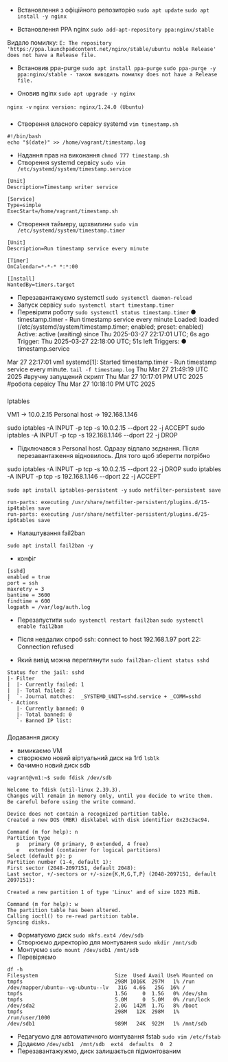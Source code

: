 - Встановлення з офіційного репозиторію
`sudo apt update`
`sudo apt install -y nginx`

- Встановлення PPA nginx
`sudo add-apt-repository ppa:nginx/stable`

Видало помилку:
`E: The repository 'https://ppa.launchpadcontent.net/nginx/stable/ubuntu noble Release' does not have a Release file.`

- Встановив ppa-purge
`sudo apt install ppa-purge`
`sudo ppa-purge -y ppa:nginx/stable - також виводить помилку does not have a Release file.`

- Оновив nginx
`sudo apt upgrade -y nginx`

`nginx -v`
`nginx version: nginx/1.24.0 (Ubuntu)`

###

- Створення власного сервісу systemd
`vim timestamp.sh `
```
#!/bin/bash
echo "$(date)" >> /home/vagrant/timestamp.log
```
- Надання прав на виконання
`chmod 777 timestamp.sh`
- Створення systemd сервісу
`sudo vim /etc/systemd/system/timestamp.service`
```
[Unit]
Description=Timestamp writer service

[Service]
Type=simple
ExecStart=/home/vagrant/timestamp.sh
```
- Створення таймеру, щохвилини
`sudo vim /etc/systemd/system/timestamp.timer`
```
[Unit]
Description=Run timestamp service every minute

[Timer]
OnCalendar=*-*-* *:*:00

[Install]
WantedBy=timers.target
```

- Перезавантажуємо systemctl
`sudo systemctl daemon-reload`
- Запуск сервісу
`sudo systemctl start timestamp.timer`
- Перевірити роботу
`sudo systemctl status timestamp.timer`
● timestamp.timer - Run timestamp service every minute
     Loaded: loaded (/etc/systemd/system/timestamp.timer; enabled; preset: enabled)
     Active: active (waiting) since Thu 2025-03-27 22:17:01 UTC; 6s ago
    Trigger: Thu 2025-03-27 22:18:00 UTC; 51s left
   Triggers: ● timestamp.service

Mar 27 22:17:01 vm1 systemd[1]: Started timestamp.timer - Run timestamp service every minute.
`tail -f timestamp.log`
Thu Mar 27 21:49:19 UTC 2025 #вручну запущений скрипт
Thu Mar 27 10:17:01 PM UTC 2025 #робота сервісу
Thu Mar 27 10:18:10 PM UTC 2025


###

Iptables

VM1 -> 10.0.2.15
Personal host -> 192.168.1.146

sudo iptables -A INPUT -p tcp -s 10.0.2.15 --dport 22 -j ACCEPT
sudo iptables -A INPUT -p tcp -s 192.168.1.146 --dport 22 -j DROP

- Підключався з Personal host. Одразу відпало зєднання. Після перезавантаження відновилось. Для того щоб зберегти потрібно

sudo iptables -A INPUT -p tcp -s 10.0.2.15 --dport 22 -j DROP
sudo iptables -A INPUT -p tcp -s 192.168.1.146 --dport 22 -j ACCEPT

`sudo apt install iptables-persistent -y`
`sudo netfilter-persistent save`

```
run-parts: executing /usr/share/netfilter-persistent/plugins.d/15-ip4tables save
run-parts: executing /usr/share/netfilter-persistent/plugins.d/25-ip6tables save
```

- Налаштування fail2ban

`sudo apt install fail2ban -y`
- конфіг
```
[sshd]
enabled = true
port = ssh
maxretry = 3
bantime = 3600
findtime = 600
logpath = /var/log/auth.log
```

- Перезапустити
`sudo systemctl restart fail2ban`
`sudo systemctl enable fail2ban`
- Після невдалих спроб
ssh: connect to host 192.168.1.97 port 22: Connection refused

- Який вивід можна переглянути
`sudo fail2ban-client status sshd`
```
Status for the jail: sshd
|- Filter
|  |- Currently failed:	1
|  |- Total failed:	2
|  `- Journal matches:	_SYSTEMD_UNIT=sshd.service + _COMM=sshd
`- Actions
   |- Currently banned:	0
   |- Total banned:	0
   `- Banned IP list:	
```
###

Додавання диску
- вимикаємо VM
- створюємо новий віртуальний диск на 1гб
`lsblk`
- бачимно новий диск sdb
```
vagrant@vm1:~$ sudo fdisk /dev/sdb

Welcome to fdisk (util-linux 2.39.3).
Changes will remain in memory only, until you decide to write them.
Be careful before using the write command.

Device does not contain a recognized partition table.
Created a new DOS (MBR) disklabel with disk identifier 0x23c3ac94.

Command (m for help): n
Partition type
   p   primary (0 primary, 0 extended, 4 free)
   e   extended (container for logical partitions)
Select (default p): p
Partition number (1-4, default 1): 
First sector (2048-2097151, default 2048): 
Last sector, +/-sectors or +/-size{K,M,G,T,P} (2048-2097151, default 2097151): 

Created a new partition 1 of type 'Linux' and of size 1023 MiB.

Command (m for help): w
The partition table has been altered.
Calling ioctl() to re-read partition table.
Syncing disks.
```
- Форматуємо диск
`sudo mkfs.ext4 /dev/sdb`
- Створюємо директорію для монтування
`sudo mkdir /mnt/sdb`
- Монтуємо
`sudo mount /dev/sdb1 /mnt/sdb`
- Перевіряємо
```
df -h
Filesystem                         Size  Used Avail Use% Mounted on
tmpfs                              298M 1016K  297M   1% /run
/dev/mapper/ubuntu--vg-ubuntu--lv   31G  4.6G   25G  16% /
tmpfs                              1.5G     0  1.5G   0% /dev/shm
tmpfs                              5.0M     0  5.0M   0% /run/lock
/dev/sda2                          2.0G  142M  1.7G   8% /boot
tmpfs                              298M   12K  298M   1% /run/user/1000
/dev/sdb1                          989M   24K  922M   1% /mnt/sdb
```
- Редагуємо для автоматичного монтування fstab
`sudo vim /etc/fstab`
- Додаємо
`/dev/sdb1  /mnt/sdb  ext4  defaults  0  2`
- Перезавантажужмо, диск залишається підмонтованим






